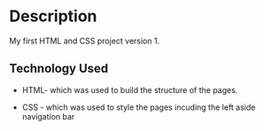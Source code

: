 # Description

My first HTML and CSS project version 1.

## Technology Used

- HTML- which was used to build the structure of the pages.

- CSS - which was used to style the pages incuding the left aside navigation bar
